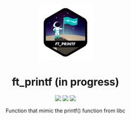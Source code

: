 
<p align="center"><img src="./images/ft_printfn.png"/></p>
<h1 align="center">ft_printf (in progress)</h1>
<p align="center">
<img src="https://img.shields.io/badge/Mandatory-OK-brightgreen"/>
<img src="https://img.shields.io/badge/Bonus-KO-orange"/>
<img src="https://img.shields.io/badge/Final%20Score-0-orange"/>
</p>
<p align="center">Function that mimic the printf() function from libc</p>
